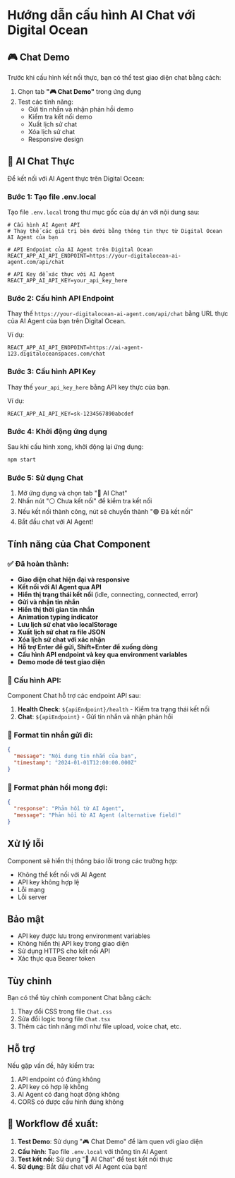 # Hướng dẫn cấu hình AI Chat với Digital Ocean

## 🎮 Chat Demo

Trước khi cấu hình kết nối thực, bạn có thể test giao diện chat bằng cách:

1. Chọn tab **"🎮 Chat Demo"** trong ứng dụng
2. Test các tính năng:
   - Gửi tin nhắn và nhận phản hồi demo
   - Kiểm tra kết nối demo
   - Xuất lịch sử chat
   - Xóa lịch sử chat
   - Responsive design

## 🤖 AI Chat Thực

Để kết nối với AI Agent thực trên Digital Ocean:

### Bước 1: Tạo file .env.local

Tạo file `.env.local` trong thư mục gốc của dự án với nội dung sau:

```env
# Cấu hình AI Agent API
# Thay thế các giá trị bên dưới bằng thông tin thực từ Digital Ocean AI Agent của bạn

# API Endpoint của AI Agent trên Digital Ocean
REACT_APP_AI_API_ENDPOINT=https://your-digitalocean-ai-agent.com/api/chat

# API Key để xác thực với AI Agent
REACT_APP_AI_API_KEY=your_api_key_here
```

### Bước 2: Cấu hình API Endpoint

Thay thế `https://your-digitalocean-ai-agent.com/api/chat` bằng URL thực của AI Agent của bạn trên Digital Ocean.

Ví dụ:
```env
REACT_APP_AI_API_ENDPOINT=https://ai-agent-123.digitaloceanspaces.com/chat
```

### Bước 3: Cấu hình API Key

Thay thế `your_api_key_here` bằng API key thực của bạn.

Ví dụ:
```env
REACT_APP_AI_API_KEY=sk-1234567890abcdef
```

### Bước 4: Khởi động ứng dụng

Sau khi cấu hình xong, khởi động lại ứng dụng:

```bash
npm start
```

### Bước 5: Sử dụng Chat

1. Mở ứng dụng và chọn tab "🤖 AI Chat"
2. Nhấn nút "⚪ Chưa kết nối" để kiểm tra kết nối
3. Nếu kết nối thành công, nút sẽ chuyển thành "🟢 Đã kết nối"
4. Bắt đầu chat với AI Agent!

## Tính năng của Chat Component

### ✅ Đã hoàn thành:
- **Giao diện chat hiện đại và responsive**
- **Kết nối với AI Agent qua API**
- **Hiển thị trạng thái kết nối** (idle, connecting, connected, error)
- **Gửi và nhận tin nhắn**
- **Hiển thị thời gian tin nhắn**
- **Animation typing indicator**
- **Lưu lịch sử chat vào localStorage**
- **Xuất lịch sử chat ra file JSON**
- **Xóa lịch sử chat với xác nhận**
- **Hỗ trợ Enter để gửi, Shift+Enter để xuống dòng**
- **Cấu hình API endpoint và key qua environment variables**
- **Demo mode để test giao diện**

### 🔧 Cấu hình API:

Component Chat hỗ trợ các endpoint API sau:

1. **Health Check**: `${apiEndpoint}/health` - Kiểm tra trạng thái kết nối
2. **Chat**: `${apiEndpoint}` - Gửi tin nhắn và nhận phản hồi

### 📝 Format tin nhắn gửi đi:

```json
{
  "message": "Nội dung tin nhắn của bạn",
  "timestamp": "2024-01-01T12:00:00.000Z"
}
```

### 📝 Format phản hồi mong đợi:

```json
{
  "response": "Phản hồi từ AI Agent",
  "message": "Phản hồi từ AI Agent (alternative field)"
}
```

## Xử lý lỗi

Component sẽ hiển thị thông báo lỗi trong các trường hợp:
- Không thể kết nối với AI Agent
- API key không hợp lệ
- Lỗi mạng
- Lỗi server

## Bảo mật

- API key được lưu trong environment variables
- Không hiển thị API key trong giao diện
- Sử dụng HTTPS cho kết nối API
- Xác thực qua Bearer token

## Tùy chỉnh

Bạn có thể tùy chỉnh component Chat bằng cách:

1. Thay đổi CSS trong file `Chat.css`
2. Sửa đổi logic trong file `Chat.tsx`
3. Thêm các tính năng mới như file upload, voice chat, etc.

## Hỗ trợ

Nếu gặp vấn đề, hãy kiểm tra:
1. API endpoint có đúng không
2. API key có hợp lệ không
3. AI Agent có đang hoạt động không
4. CORS có được cấu hình đúng không

## 🎯 Workflow đề xuất:

1. **Test Demo**: Sử dụng "🎮 Chat Demo" để làm quen với giao diện
2. **Cấu hình**: Tạo file `.env.local` với thông tin AI Agent
3. **Test kết nối**: Sử dụng "🤖 AI Chat" để test kết nối thực
4. **Sử dụng**: Bắt đầu chat với AI Agent của bạn! 